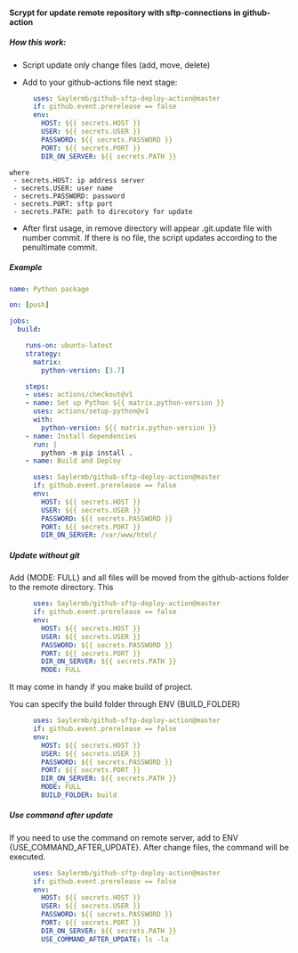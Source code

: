 #### Scrypt for update remote repository with sftp-connections in github-action


##### How this work:
- Script update only change files (add, move, delete)

- Add to your github-actions file next stage:
```yaml
      uses: Saylermb/github-sftp-deploy-action@master
      if: github.event.prerelease == false
      env:
        HOST: ${{ secrets.HOST }}
        USER: ${{ secrets.USER }}
        PASSWORD: ${{ secrets.PASSWORD }}
        PORT: ${{ secrets.PORT }}
        DIR_ON_SERVER: ${{ secrets.PATH }}
```
    where
     - secrets.HOST: ip address server
     - secrets.USER: user name
     - secrets.PASSWORD: password
     - secrets.PORT: sftp port
     - secrets.PATH: path to direcotory for update

- After first usage, in remove directory will appear .git.update file with number commit. 
If there is no file, the script updates according to the penultimate commit.


##### Example

```yaml
name: Python package

on: [push]

jobs:
  build:

    runs-on: ubuntu-latest
    strategy:
      matrix:
        python-version: [3.7]

    steps:
    - uses: actions/checkout@v1
    - name: Set up Python ${{ matrix.python-version }}
      uses: actions/setup-python@v1
      with:
        python-version: ${{ matrix.python-version }}
    - name: Install dependencies
      run: |
        python -m pip install .
    - name: Build and Deploy 

      uses: Saylermb/github-sftp-deploy-action@master
      if: github.event.prerelease == false
      env:
        HOST: ${{ secrets.HOST }}
        USER: ${{ secrets.USER }}
        PASSWORD: ${{ secrets.PASSWORD }}
        PORT: ${{ secrets.PORT }}
        DIR_ON_SERVER: /var/www/html/
```
##### Update without git

Add {MODE: FULL} and all files will be moved from the github-actions folder to the remote directory. This 

```yaml
      uses: Saylermb/github-sftp-deploy-action@master
      if: github.event.prerelease == false
      env:
        HOST: ${{ secrets.HOST }}
        USER: ${{ secrets.USER }}
        PASSWORD: ${{ secrets.PASSWORD }}
        PORT: ${{ secrets.PORT }}
        DIR_ON_SERVER: ${{ secrets.PATH }}
        MODE: FULL
```

It may come in handy if you make build of project.

You can specify the build folder through ENV {BUILD_FOLDER}

```yaml
      uses: Saylermb/github-sftp-deploy-action@master
      if: github.event.prerelease == false
      env:
        HOST: ${{ secrets.HOST }}
        USER: ${{ secrets.USER }}
        PASSWORD: ${{ secrets.PASSWORD }}
        PORT: ${{ secrets.PORT }}
        DIR_ON_SERVER: ${{ secrets.PATH }}
        MODE: FULL
        BUILD_FOLDER: build
```

##### Use command after update

If you need to use the command on remote server, add to ENV {USE_COMMAND_AFTER_UPDATE}. After change files, the command will be executed.

```yaml
      uses: Saylermb/github-sftp-deploy-action@master
      if: github.event.prerelease == false
      env:
        HOST: ${{ secrets.HOST }}
        USER: ${{ secrets.USER }}
        PASSWORD: ${{ secrets.PASSWORD }}
        PORT: ${{ secrets.PORT }}
        DIR_ON_SERVER: ${{ secrets.PATH }}
        USE_COMMAND_AFTER_UPDATE: ls -la
```
